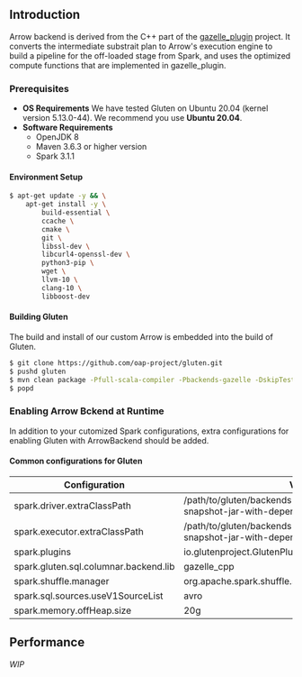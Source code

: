 ## Introduction

Arrow backend is derived from the C++ part of
the [gazelle_plugin](https://github.com/oap-project/gazelle_plugin) project. It converts the
intermediate substrait plan to Arrow's execution engine to build a pipeline for the off-loaded stage
from Spark, and uses the optimized compute functions that are implemented in gazelle_plugin.

### Prerequisites

- **OS Requirements**
  We have tested Gluten on Ubuntu 20.04 (kernel version 5.13.0-44). We recommend you use **Ubuntu
  20.04**.
- **Software Requirements**
    - OpenJDK 8
    - Maven 3.6.3 or higher version
    - Spark 3.1.1

#### Environment Setup

```bash
$ apt-get update -y && \
    apt-get install -y \
        build-essential \
        ccache \
        cmake \
        git \
        libssl-dev \
        libcurl4-openssl-dev \
        python3-pip \
        wget \
        llvm-10 \
        clang-10 \
        libboost-dev
```

#### Building Gluten

The build and install of our custom Arrow is embedded into the build of Gluten.

```bash
$ git clone https://github.com/oap-project/gluten.git
$ pushd gluten
$ mvn clean package -Pfull-scala-compiler -Pbackends-gazelle -DskipTests -Dcheckstyle.skip -Dbuild_cpp=ON -Dbuild_arrow=ON -Dbuild_protobuf=ON -Dbuild_gazelle_cpp=ON
$ popd
```

### Enabling Arrow Bckend at Runtime

In addition to your cutomized Spark configurations, extra configurations for enabling Gluten with
ArrowBackend should be added.

#### Common configurations for Gluten

| Configuration | Value | Comment |
| --- | --- | --- |
| spark.driver.extraClassPath | /path/to/gluten/backends-velox/target/gluten-1.0.0-snapshot-jar-with-dependencies.jar |  |
| spark.executor.extraClassPath | /path/to/gluten/backends-velox/target/gluten-1.0.0-snapshot-jar-with-dependencies.jar |  |
| spark.plugins | io.glutenproject.GlutenPlugin |  |
| spark.gluten.sql.columnar.backend.lib | gazelle_cpp |  |
| spark.shuffle.manager | org.apache.spark.shuffle.sort.ColumnarShuffleManager |  |
| spark.sql.sources.useV1SourceList | avro |  |
| spark.memory.offHeap.size | 20g |  |

## Performance

_WIP_
